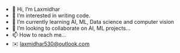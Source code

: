- 👋 Hi, I’m Laxmidhar
- 👀 I’m interested in writing code.
- 🌱 I’m currently learning AI, ML, Data science and computer vision
- 💞️ I’m looking to collaborate on AI, ML projects...
- 📫 How to reach me...
- ✉️ laxmidhar530@outlook.com

<!---
Laxmi530/Laxmi530 is a ✨ special ✨ repository because its `README.md` (this file) appears on your GitHub profile.
You can click the Preview link to take a look at your changes.
--->
